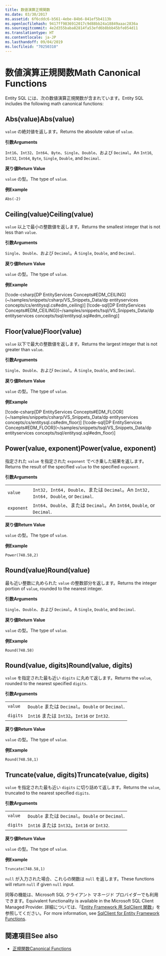 ```yaml
---
title: 数値演算正規関数
ms.date: 03/30/2017
ms.assetid: 6f6cddc6-b561-4ebe-84b6-841ef5b4113b
ms.openlocfilehash: 9417ff9836912017c9d88bb24a18849aaac2836a
ms.sourcegitcommit: 4e2d355baba82814fa53efd6b8bbb45bfe054d11
ms.translationtype: HT
ms.contentlocale: ja-JP
ms.lasthandoff: 09/04/2019
ms.locfileid: "70250310"
---
```

# <a name="math-canonical-functions"></a><span data-ttu-id="dd33d-102">数値演算正規関数</span><span class="sxs-lookup"><span data-stu-id="dd33d-102">Math Canonical Functions</span></span>

<span data-ttu-id="dd33d-103">Entity SQL には、次の数値演算正規関数が含まれています。</span><span class="sxs-lookup"><span data-stu-id="dd33d-103">Entity SQL includes the following math canonical functions:</span></span>
  
## <a name="absvalue"></a><span data-ttu-id="dd33d-104">Abs(value)</span><span class="sxs-lookup"><span data-stu-id="dd33d-104">Abs(value)</span></span>

<span data-ttu-id="dd33d-105">`value` の絶対値を返します。</span><span class="sxs-lookup"><span data-stu-id="dd33d-105">Returns the absolute value of `value`.</span></span>

<span data-ttu-id="dd33d-106">**引数**</span><span class="sxs-lookup"><span data-stu-id="dd33d-106">**Arguments**</span></span>

<span data-ttu-id="dd33d-107">`Int16`、`Int32`、`Int64`、`Byte`、`Single`、`Double`、および `Decimal`。</span><span class="sxs-lookup"><span data-stu-id="dd33d-107">An `Int16`, `Int32`, `Int64`, `Byte`, `Single`, `Double`, and `Decimal`.</span></span>

<span data-ttu-id="dd33d-108">**戻り値**</span><span class="sxs-lookup"><span data-stu-id="dd33d-108">**Return Value**</span></span>

<span data-ttu-id="dd33d-109">`value` の型。</span><span class="sxs-lookup"><span data-stu-id="dd33d-109">The type of `value`.</span></span>

<span data-ttu-id="dd33d-110">**例**</span><span class="sxs-lookup"><span data-stu-id="dd33d-110">**Example**</span></span>

`Abs(-2)`

## <a name="ceilingvalue"></a><span data-ttu-id="dd33d-111">Ceiling(value)</span><span class="sxs-lookup"><span data-stu-id="dd33d-111">Ceiling(value)</span></span>

<span data-ttu-id="dd33d-112">`value` 以上で最小の整数値を返します。</span><span class="sxs-lookup"><span data-stu-id="dd33d-112">Returns the smallest integer that is not less than `value`.</span></span>

<span data-ttu-id="dd33d-113">**引数**</span><span class="sxs-lookup"><span data-stu-id="dd33d-113">**Arguments**</span></span>

<span data-ttu-id="dd33d-114">`Single`、`Double`、および `Decimal`。</span><span class="sxs-lookup"><span data-stu-id="dd33d-114">A `Single`, `Double`, and `Decimal`.</span></span>

<span data-ttu-id="dd33d-115">**戻り値**</span><span class="sxs-lookup"><span data-stu-id="dd33d-115">**Return Value**</span></span>

<span data-ttu-id="dd33d-116">`value` の型。</span><span class="sxs-lookup"><span data-stu-id="dd33d-116">The type of `value`.</span></span>

<span data-ttu-id="dd33d-117">**例**</span><span class="sxs-lookup"><span data-stu-id="dd33d-117">**Example**</span></span>

[!code-csharp[DP EntityServices Concepts#EDM_CEILING](~/samples/snippets/csharp/VS_Snippets_Data/dp entityservices concepts/cs/entitysql.cs#edm_ceiling)]
[!code-sql[DP EntityServices Concepts#EDM_CEILING](~/samples/snippets/tsql/VS_Snippets_Data/dp entityservices concepts/tsql/entitysql.sql#edm_ceiling)]

## <a name="floorvalue"></a><span data-ttu-id="dd33d-118">Floor(value)</span><span class="sxs-lookup"><span data-stu-id="dd33d-118">Floor(value)</span></span>

<span data-ttu-id="dd33d-119">`value` 以下で最大の整数値を返します。</span><span class="sxs-lookup"><span data-stu-id="dd33d-119">Returns the largest integer that is not greater than `value`.</span></span>

<span data-ttu-id="dd33d-120">**引数**</span><span class="sxs-lookup"><span data-stu-id="dd33d-120">**Arguments**</span></span>

<span data-ttu-id="dd33d-121">`Single`、`Double`、および `Decimal`。</span><span class="sxs-lookup"><span data-stu-id="dd33d-121">A `Single`, `Double`, and `Decimal`.</span></span>

<span data-ttu-id="dd33d-122">**戻り値**</span><span class="sxs-lookup"><span data-stu-id="dd33d-122">**Return Value**</span></span>

<span data-ttu-id="dd33d-123">`value` の型。</span><span class="sxs-lookup"><span data-stu-id="dd33d-123">The type of `value`.</span></span>

<span data-ttu-id="dd33d-124">**例**</span><span class="sxs-lookup"><span data-stu-id="dd33d-124">**Example**</span></span>

[!code-csharp[DP EntityServices Concepts#EDM_FLOOR](~/samples/snippets/csharp/VS_Snippets_Data/dp entityservices concepts/cs/entitysql.cs#edm_floor)]
[!code-sql[DP EntityServices Concepts#EDM_FLOOR](~/samples/snippets/tsql/VS_Snippets_Data/dp entityservices concepts/tsql/entitysql.sql#edm_floor)]

## <a name="powervalue-exponent"></a><span data-ttu-id="dd33d-125">Power(value, exponent)</span><span class="sxs-lookup"><span data-stu-id="dd33d-125">Power(value, exponent)</span></span>

<span data-ttu-id="dd33d-126">指定された `value` を指定された `exponent` でべき乗した結果を返します。</span><span class="sxs-lookup"><span data-stu-id="dd33d-126">Returns the result of the specified `value` to the specified `exponent`.</span></span>

<span data-ttu-id="dd33d-127">**引数**</span><span class="sxs-lookup"><span data-stu-id="dd33d-127">**Arguments**</span></span>

|  |  |
|--|--|
|`value` | <span data-ttu-id="dd33d-128">`Int32, Int64, Double`、または `Decimal`。</span><span class="sxs-lookup"><span data-stu-id="dd33d-128">An `Int32, Int64, Double`, or `Decimal`.</span></span> |
|`exponent` | <span data-ttu-id="dd33d-129">`Int64`、`Double`、または `Decimal`。</span><span class="sxs-lookup"><span data-stu-id="dd33d-129">An `Int64`, `Double`, or `Decimal`.</span></span> |

<span data-ttu-id="dd33d-130">**戻り値**</span><span class="sxs-lookup"><span data-stu-id="dd33d-130">**Return Value**</span></span>

<span data-ttu-id="dd33d-131">`value` の型。</span><span class="sxs-lookup"><span data-stu-id="dd33d-131">The type of `value`.</span></span>

<span data-ttu-id="dd33d-132">**例**</span><span class="sxs-lookup"><span data-stu-id="dd33d-132">**Example**</span></span>

`Power(748.58,2)`

## <a name="roundvalue"></a><span data-ttu-id="dd33d-133">Round(value)</span><span class="sxs-lookup"><span data-stu-id="dd33d-133">Round(value)</span></span>

<span data-ttu-id="dd33d-134">最も近い整数に丸められた `value` の整数部分を返します。</span><span class="sxs-lookup"><span data-stu-id="dd33d-134">Returns the integer portion of `value`, rounded to the nearest integer.</span></span>

<span data-ttu-id="dd33d-135">**引数**</span><span class="sxs-lookup"><span data-stu-id="dd33d-135">**Arguments**</span></span>

<span data-ttu-id="dd33d-136">`Single`、`Double`、および `Decimal`。</span><span class="sxs-lookup"><span data-stu-id="dd33d-136">A `Single`, `Double`, and `Decimal`.</span></span>

<span data-ttu-id="dd33d-137">**戻り値**</span><span class="sxs-lookup"><span data-stu-id="dd33d-137">**Return Value**</span></span>

<span data-ttu-id="dd33d-138">`value` の型。</span><span class="sxs-lookup"><span data-stu-id="dd33d-138">The type of `value`.</span></span>

<span data-ttu-id="dd33d-139">**例**</span><span class="sxs-lookup"><span data-stu-id="dd33d-139">**Example**</span></span>

`Round(748.58)`

## <a name="roundvalue-digits"></a><span data-ttu-id="dd33d-140">Round(value, digits)</span><span class="sxs-lookup"><span data-stu-id="dd33d-140">Round(value, digits)</span></span>

<span data-ttu-id="dd33d-141">`value` を指定された最も近い `digits` に丸めて返します。</span><span class="sxs-lookup"><span data-stu-id="dd33d-141">Returns the `value`, rounded to the nearest specified `digits`.</span></span>

<span data-ttu-id="dd33d-142">**引数**</span><span class="sxs-lookup"><span data-stu-id="dd33d-142">**Arguments**</span></span>

|  |  |
|--|--|
|`value`|<span data-ttu-id="dd33d-143">`Double` または `Decimal`。</span><span class="sxs-lookup"><span data-stu-id="dd33d-143">`Double` or `Decimal`.</span></span>|
|`digits`|<span data-ttu-id="dd33d-144">`Int16` または `Int32`。</span><span class="sxs-lookup"><span data-stu-id="dd33d-144">`Int16` or `Int32`.</span></span>|

<span data-ttu-id="dd33d-145">**戻り値**</span><span class="sxs-lookup"><span data-stu-id="dd33d-145">**Return Value**</span></span>

<span data-ttu-id="dd33d-146">`value` の型。</span><span class="sxs-lookup"><span data-stu-id="dd33d-146">The type of `value`.</span></span>

<span data-ttu-id="dd33d-147">**例**</span><span class="sxs-lookup"><span data-stu-id="dd33d-147">**Example**</span></span>

`Round(748.58,1)`

## <a name="truncatevalue-digits"></a><span data-ttu-id="dd33d-148">Truncate(value, digits)</span><span class="sxs-lookup"><span data-stu-id="dd33d-148">Truncate(value, digits)</span></span>

<span data-ttu-id="dd33d-149">`value` を指定された最も近い `digits` に切り詰めて返します。</span><span class="sxs-lookup"><span data-stu-id="dd33d-149">Returns the `value`, truncated to the nearest specified `digits`.</span></span>

<span data-ttu-id="dd33d-150">**引数**</span><span class="sxs-lookup"><span data-stu-id="dd33d-150">**Arguments**</span></span>

|  |  |
|--|--|
|`value`|<span data-ttu-id="dd33d-151">`Double` または `Decimal`。</span><span class="sxs-lookup"><span data-stu-id="dd33d-151">`Double` or `Decimal`.</span></span>|
|`digits`|<span data-ttu-id="dd33d-152">`Int16` または `Int32`。</span><span class="sxs-lookup"><span data-stu-id="dd33d-152">`Int16` or `Int32`.</span></span>|

<span data-ttu-id="dd33d-153">**戻り値**</span><span class="sxs-lookup"><span data-stu-id="dd33d-153">**Return Value**</span></span>

<span data-ttu-id="dd33d-154">`value` の型。</span><span class="sxs-lookup"><span data-stu-id="dd33d-154">The type of `value`.</span></span>

<span data-ttu-id="dd33d-155">**例**</span><span class="sxs-lookup"><span data-stu-id="dd33d-155">**Example**</span></span>

`Truncate(748.58,1)`  
  
 <span data-ttu-id="dd33d-156">`null` が入力された場合、これらの関数は `null` を返します。</span><span class="sxs-lookup"><span data-stu-id="dd33d-156">These functions will return `null` if given `null` input.</span></span>  
  
 <span data-ttu-id="dd33d-157">同等の機能は、Microsoft SQL クライアント マネージド プロバイダーでも利用できます。</span><span class="sxs-lookup"><span data-stu-id="dd33d-157">Equivalent functionality is available in the Microsoft SQL Client Managed Provider.</span></span> <span data-ttu-id="dd33d-158">詳細については、「[Entity Framework 用 SqlClient 関数](../sqlclient-for-ef-functions.md)」を参照してください。</span><span class="sxs-lookup"><span data-stu-id="dd33d-158">For more information, see [SqlClient for Entity Framework Functions](../sqlclient-for-ef-functions.md).</span></span>  
  
## <a name="see-also"></a><span data-ttu-id="dd33d-159">関連項目</span><span class="sxs-lookup"><span data-stu-id="dd33d-159">See also</span></span>

- [<span data-ttu-id="dd33d-160">正規関数</span><span class="sxs-lookup"><span data-stu-id="dd33d-160">Canonical Functions</span></span>](canonical-functions.md)
